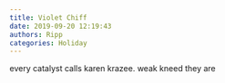 ```yaml
---
title: Violet Chiff
date: 2019-09-20 12:19:43
authors: Ripp
categories: Holiday
---
```


 every catalyst calls karen krazee.
weak kneed they are